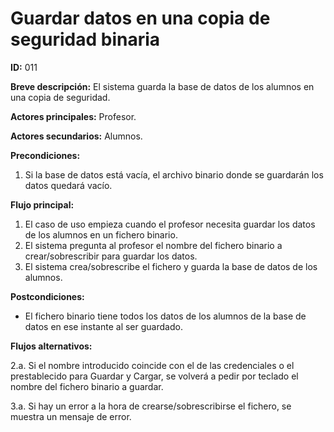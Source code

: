 # Guardar datos en una copia de seguridad binaria

**ID:** 011

**Breve descripción:** El sistema guarda la base de datos de los alumnos en una copia de seguridad.

**Actores principales:** Profesor.

**Actores secundarios:** Alumnos.

**Precondiciones:**

1. Si la base de datos está vacía, el archivo binario donde se guardarán los datos quedará vacío.

**Flujo principal:**

1. El caso de uso empieza cuando el profesor necesita guardar los datos de los alumnos en un fichero binario.
2. El sistema pregunta al profesor el nombre del fichero binario a crear/sobrescribir para guardar los datos.
3. El sistema crea/sobrescribe el fichero y guarda la base de datos de los alumnos.

**Postcondiciones:**

* El fichero binario tiene todos los datos de los alumnos de la base de datos en ese instante al ser guardado.

**Flujos alternativos:**

2.a. Si el nombre introducido coincide con el de las credenciales o el prestablecido para Guardar y Cargar,
     se volverá a pedir por teclado el nombre del fichero binario a guardar.


3.a. Si hay un error a la hora de crearse/sobrescribirse el fichero, se muestra un mensaje de error.
